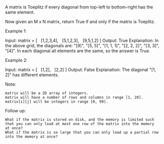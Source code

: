 A matrix is Toeplitz if every diagonal from top-left to bottom-right has the same element.

Now given an M x N matrix, return&nbsp;True&nbsp;if and only if the matrix is Toeplitz.
&nbsp;

Example 1:


Input:
matrix = [
&nbsp; [1,2,3,4],
&nbsp; [5,1,2,3],
&nbsp; [9,5,1,2]
]
Output: True
Explanation:
In the above grid, the&nbsp;diagonals are:
&quot;[9]&quot;, &quot;[5, 5]&quot;, &quot;[1, 1, 1]&quot;, &quot;[2, 2, 2]&quot;, &quot;[3, 3]&quot;, &quot;[4]&quot;.
In each diagonal all elements are the same, so the answer is True.


Example 2:


Input:
matrix = [
&nbsp; [1,2],
&nbsp; [2,2]
]
Output: False
Explanation:
The diagonal &quot;[1, 2]&quot; has different elements.



Note:


	matrix will be a 2D array of integers.
	matrix will have a number of rows and columns in range [1, 20].
	matrix[i][j] will be integers in range [0, 99].



Follow up:


	What if the matrix is stored on disk, and the memory is limited such that you can only load at most one row of the matrix into the memory at once?
	What if the matrix is so large that you can only load up a partial row into the memory at once?

